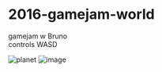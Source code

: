 # 2016-gamejam-world
gamejam w Bruno  
controls WASD  

![planet](https://github.com/hannesdelbeke/2016-gamejam-world/assets/3758308/18a13902-2347-4f19-932a-bcd5745c07a5) ![image](https://github.com/hannesdelbeke/2016-gamejam-world/assets/3758308/d84bb5a8-c554-44e7-a3e7-a55f9e6e70ce)
